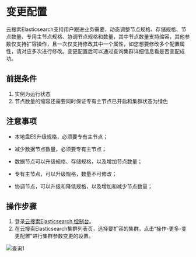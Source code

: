# 变更配置
云搜索Elasticsearch支持用户跟进业务需要，动态调整节点规格、存储规格、节点数量、专用主节点规格、协调节点规格和数量，其中节点数量支持缩容，其他参数仅支持扩容操作，且一次仅支持修改其中一个属性，如您想要修改多个配置属性，请对应多次进行修改。变更配置后可以通过查询集群详细信息看是否变配成功。

## 前提条件
1. 实例为运行状态
2. 节点数量的缩容还需要同时保证专有主节点已开启和集群状态为绿色

## 注意事项

- 本地盘ES升级规格，必须要专有主节点；

- 减少数据节点数量，必须要专有主节点；

- 数据节点可以升级规格、存储规格，以及增加节点数量；

- 专有主节点，可以升级规格，数量不可修改；

- 协调节点，可以升级和降低规格，以及增加和减少节点数量；

## 操作步骤

1. 登录[云搜索Elasticsearch 控制台](https://es-console.jdcloud.com/clusters)。</br>
2. 在云搜索Elasticsearch集群列表页，选择要扩容的集群，点击“操作-更多-变更配置”进行集群参数变更的设置。
 
 ![查询1](https://github.com/jdcloudcom/cn/blob/es-2021/image/Internet-Middleware/JCS%20for%20Elasticsearch/变配_2020.png)


